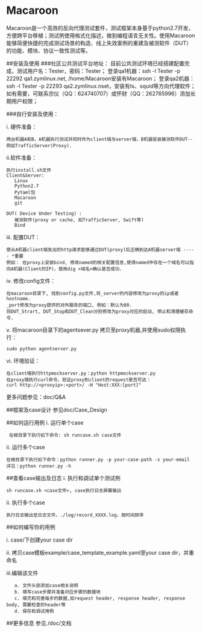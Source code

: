 Macaroon
========

   Macaroon是一个高效的反向代理测试套件，测试框架本身基于python2.7开发，方便跨平台移植；测试例使用格式化描述，做到编程语言无关性。使用Macaroon能够简便快捷的完成测试场景的构造、线上失效案例的重建及被测软件（DUT）的功能、模块、协议一致性测试等。

##安装及使用
###社区公共测试平台地址：
	目前公共测试环境已经搭建配置完成，测试用户名：Tester，密码：Tester；
	登录qa1机器：ssh -l Tester -p 22292 qa1.zymlinux.net, /home/Macaroon安装有Macaroon；
	登录qa2机器：ssh -l Tester -p 22293 qa2.zymlinux.nset，安装有ts、squid等方向代理软件；
	如有需要，可联系宗仪（QQ：624740707）或怀财（QQ：262765996）添加长期用户权限；

###自行安装及使用：  
  
  i. 硬件准备： 
    
    两台机器A和B，A机器执行测试并同时作为client端与server端，B机器安装被测软件DUT--例如TrafficServer(Proxy).
    
  ii.软件准备：

	执行install.sh文件
	Client&Server:
       Linux
       Python2.7
       PyYaml包
       Macaroon
       git

    DUT( Device Under Testing) :
       被测软件(proxy or cache, 如TrafficServer, Swift等)
       Bind

  iii. 配置DUT：    

	使从A机器client端发出的http请求能够通过DUT(proxy)后正确到达A机器server端 ----- *重要   
	例如： 在proxy上安装bind, 修改named的相关配置信息,使得named中存在一个域名可以指向A机器(Client的IP)，使用dig <域名>确认是否成功.   

  iv. 修改config文件：   
	
    在macaroon目录下, 找到config.py文件,将_server的内容修改为proxy的ip或者hostname.   
	_port修改为proxy提供的对外服务的端口, 例如：默认为80.     
	将DUT_Strart, DUT_Stop和DUT_Clean分别修改为proxy对应的启动, 停止和清理缓存命令.    

  v.  将macaroon目录下的agentsever.py 拷贝至proxy机器,并使用sudo权限执行：
   
    sudo python agentserver.py      

  vi. 环境验证：    

    在client端执行httpmockserver.py：python httpmockserver.py   
	在proxy端执行curl命令，验证proxy到client的request是否可达：
    curl http://<proxyip>:<port>/ -H "Host:XXX:[port]"    

  更多问题参见：doc/Q&A


##框架及case设计
   参见doc/Case_Design

##如何运行用例
   i. 运行单个case   

     在根目录下执行如下命令: sh runcase.sh case文件   
   ii. 运行多个case   
  
	在根目录下执行如下命令：python runner.py -p your-case-path -s your-email    
	详见：python runner.py -h     


##查看case输出及日志
   i. 执行和调试单个测试例  
  
	sh runcase.sh <case文件>, case执行日志屏幕输出     

   ii. 执行多个case     

	执行日志输出至日志文件，./log/record_XXXX.log，按时间排序     

##如何编写你的用例

   i.  case/下创建your case dir    

   ii. 拷贝case模板example/case_template_example.yaml至your case dir，并重命名    

   iii.编辑该文件   
 
       a. 文件头部添加case相关说明     
       b. 填写case步骤并准备对应步骤的数据块    
       c. 填充和完善每步的数据,如request header, response header, response body, 需要检查的header等    
       d. 保存和调试用例     

##更多信息
   参见./doc/文档    

 
